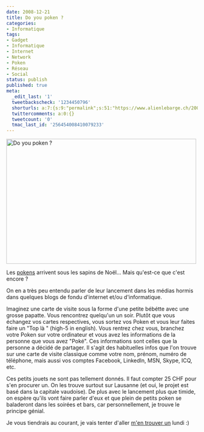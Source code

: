 ```yaml
---
date: 2008-12-21
title: Do you poken ?
categories:
- Informatique
tags:
- Gadget
- Informatique
- Internet
- Network
- Poken
- Réseau
- Social
status: publish
published: true
meta:
  _edit_last: '1'
  tweetbackscheck: '1234450796'
  shorturls: a:7:{s:9:"permalink";s:51:"https://www.alienlebarge.ch/2008/12/21/do-you-poken/";s:7:"tinyurl";s:25:"https://tinyurl.com/chr7pc";s:4:"isgd";s:17:"https://is.gd/ikhS";s:5:"bitly";s:18:"https://bit.ly/1kzQ";s:5:"snipr";s:22:"https://snipr.com/b9xxq";s:5:"snurl";s:22:"https://snurl.com/b9xxq";s:7:"snipurl";s:24:"https://snipurl.com/b9xxq";}
  twittercomments: a:0:{}
  tweetcount: '0'
  tmac_last_id: '256454008410079233'
---
```

<img class="alignnone size-medium wp-image-920" title="Do you poken ?" src="https://dlgjp9x71cipk.cloudfront.net/2008/12/poken_bigbanner-500x329.jpg" alt="Do you poken ?" width="500" height="329" />

Les <a title="Le site des pokens" href="https://www.doyoupoken.com/">pokens</a> arrivent sous les sapins de Noël... Mais qu'est-ce que c'est encore ?

On en a très peu entendu parler de leur lancement dans les médias hormis dans quelques blogs de fondu d'internet et/ou d'informatique.

Imaginez une carte de visite sous la forme d'une petite bébétte avec une grosse papatte. Vous rencontrez quelqu'un un soir. Plutôt que vous échangez vos cartes respectives, vous sortez vos Poken et vous leur faites faire un "Top là " (high-5 in english).<span>
</span>Vous rentrez chez vous, branchez votre Poken sur votre ordinateur et vous avez les informations de la personne que vous avez "Poké". Ces informations sont celles que la personne a décidé de partager. Il s'agit des habituelles infos que l'on trouve sur une carte de visite classique comme votre nom, prénom, numéro de téléphone, mais aussi vos comptes Facebook, LinkedIn, MSN, Skype, ICQ, etc.

Ces petits jouets ne sont pas tellement donnés. Il faut compter 25 CHF pour s'en procurer un. On les trouve surtout sur Lausanne (et oui, le projet est basé dans la capitale vaudoise). De plus avec le lancement plus que timide, on espère qu'ils vont faire parler d'eux et que plein de petits poken se baladeront dans les soirées et bars, car personnellement, je trouve le principe génial.

Je vous tiendrais au courant, je vais tenter d'aller <a href="https://www.doyoupoken.com/PokenWeb/corporate/buy_list.jsf">m'en trouver un</a> lundi :)

<!--more-->

 

<object width="480" height="295" data="https://www.youtube.com/v/O-RElDpDIXw&amp;hl=fr&amp;fs=1" type="application/x-shockwave-flash"><param name="allowFullScreen" value="true" /><param name="allowscriptaccess" value="always" /><param name="src" value="https://www.youtube.com/v/O-RElDpDIXw&amp;hl=fr&amp;fs=1" /><param name="allowfullscreen" value="true" /></object>
